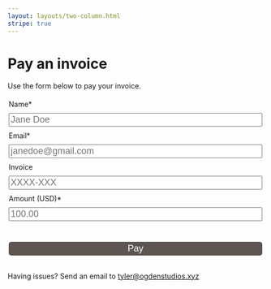 ```yaml
---
layout: layouts/two-column.html
stripe: true
---
```

<style>
fieldset {
    border: none;
    padding-left: 0;
    padding-right: 0;
}

input[type="text"],
input[type="email"],
input[type="tel"],
#submit,
#statusClose {
    font-size: 18px;
    height: 1.5em;
    margin: 0.5em 0;
    width: 100%;
}

#submit,
#statusClose {
    background: #5c5552;
    border: none;
    border-radius: 5px;
    color: white;
    margin-top: 1em;
}

#statusClose {
  display: none;
}

#status {
  position: fixed;
  top: 0;
  left: 0;
  background: rgba(0, 0, 0, 0.6);
  height: 100%;
  width: 100%;
  display: none;
}

#status.active {
  display: block;
}

#status .info {
  background: #5c5552;
  box-sizing: border-box;
  color: white;
  padding: 1em;
  position: absolute;
  top: 50%;
  left: 50%;
  text-align: center;
  transform: translate(-50%, -50%);
  width: 80%;
  max-width: 500px;
}

.lds-dual-ring {
  display: block;
  margin: 0 auto;
  width: 80px;
  height: 80px;
}
.lds-dual-ring:after {
  content: '';
  display: block;
  width: 64px;
  height: 64px;
  margin: 2px;
  border-radius: 50%;
  border: 6px solid #fff;
  border-color: #fff transparent #fff transparent;
  animation: lds-dual-ring 1.2s linear infinite;
}
@keyframes lds-dual-ring {
  0% {
    transform: rotate(0deg);
  }
  100% {
    transform: rotate(360deg);
  }
}

</style>

# Pay an invoice

Use the form below to pay your invoice. 

<form id="payment-form">
    <fieldset>
        <label for="name" data-tid="form.name_label">Name*</label>
        <input id="name" data-tid="form.name_placeholder" type="text" placeholder="Jane Doe" required="" autocomplete="name"><br>
        <label for="email" data-tid="form.email_label">Email*</label>
        <input id="email" data-tid="form.email_placeholder" type="email" placeholder="janedoe@gmail.com" required="" autocomplete="email"><br>
        <label for="invoice" data-tid="form.invoice_label">Invoice</label>
        <input id="invoice" data-tid="form.invoice_placeholder" type="tel" placeholder="XXXX-XXX" autocomplete="tel"><br>
        <label for="amount" data-tid="form.amount_label">Amount (USD)*</label>
        <input id="amount" data-tid="form.amount_placeholder" type="tel" placeholder="100.00" required="" autocomplete="tel" pattern="(?=.*?\d)^\$?(([1-9]\d{0,2}(\d{3})*)|\d+)?(\.\d{1,2})?$"><br>
    </fieldset>
    <fieldset>
        <div id="card-element">
        <!-- Elements will create input elements here -->
        </div>
        <!-- We'll put the error messages in this element -->
        <div id="card-errors" role="alert"></div>
        <button id="submit">Pay</button>
    </fieldset>
</form>

<p>Having issues? Send an email to <a href="mailto:tyler@ogdenstudios.xyz">tyler@ogdenstudios.xyz</a></p>

<div id="status">
  <div class="info">
    <p id="statusMessage">Payment processing</p>
    <div class="lds-dual-ring"></div>
    <button id="statusClose">Close</button>
  </div>
</div>

<script>
var stripe = Stripe('pk_test_id24CfaEav8k0e7CumOaGRTY00QQBG5gdL');
var elements = stripe.elements();

var style = {
  base: {
    color: "#32325d",
  }
};
var card = elements.create("card", { style: style });
card.mount("#card-element");

card.addEventListener('change', ({error}) => {
  const displayError = document.getElementById('card-errors');
  if (error) {
    displayError.textContent = error.message;
  } else {
    displayError.textContent = '';
  }
});

var form = document.getElementById('payment-form');

form.addEventListener('submit', function(event) {
  event.preventDefault();
  document.getElementById('status').classList.add('active');
  var name = document.getElementById('name').value
  var email = document.getElementById('email').value
  var invoice = document.getElementById('invoice').value
  var amount = document.getElementById('amount').value * 100
  var paymentInformation = {
      name: name,
      email: email,
      invoice: invoice, 
      amount: amount,
      card: card
  }
  fetch('/.netlify/functions/purchase', {
      method: 'POST',
      headers: {
          'Content-Type': 'application/json'
      },
      body: JSON.stringify(paymentInformation)
  })
  .then(function(response) {
      response.json().then(
          function(json) {
              var clientSecret = json.client_secret
              confirmPayment(clientSecret, paymentInformation)
          }
      )
  });
});

function confirmPayment(clientSecret, paymentInformation) {
  stripe.confirmCardPayment(clientSecret, {
    payment_method: {
      card: paymentInformation.card,
      billing_details: {
        name: paymentInformation.name,
        email: paymentInformation.email
       },
        metadata: {
            invoice: paymentInformation.invoice
        }
    }
  }).then(function(result) {
    document.querySelector(".lds-dual-ring").style.display = 'none';
    document.querySelector("#statusClose").style.display = 'block';
    if (result.error) {
      document.getElementById('statusMessage').innerText = result.error.message
    } else {
      // The payment has been processed!
      if (result.paymentIntent.status === 'succeeded') {
        document.getElementById('statusMessage').innerText = 'Your payment for $' + result.paymentIntent.amount / 100 + ' was successful. Thank you!' 
        // Show a success message to your customer
        // There's a risk of the customer closing the window before callback
        // execution. Set up a webhook or plugin to listen for the
        // payment_intent.succeeded event that handles any business critical
        // post-payment actions.
      }
    }
  });
}

var closeButton = document.getElementById('statusClose').addEventListener('click', function() {
  document.getElementById('statusMessage').innerText = 'Payment processing';
  document.querySelector(".lds-dual-ring").style.display = 'block';
  document.querySelector("#statusClose").style.display = 'none';
  document.getElementById('status').classList.remove('active');
})
</script>
